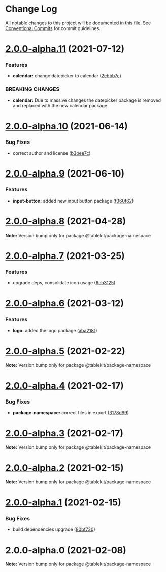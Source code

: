 # Change Log

All notable changes to this project will be documented in this file.
See [Conventional Commits](https://conventionalcommits.org) for commit guidelines.

# [2.0.0-alpha.11](https://gitlab.com/tablecheck/frontend/tablekit/compare/@tablekit/package-namespace@2.0.0-alpha.10...@tablekit/package-namespace@2.0.0-alpha.11) (2021-07-12)

### Features

- **calendar:** change datepicker to calendar ([2ebbb7c](https://gitlab.com/tablecheck/frontend/tablekit/commit/2ebbb7c50e1608bd2bc467d06c2bafb6e692dfd2))

### BREAKING CHANGES

- **calendar:** Due to massive changes the datepicker package is removed and replaced with the new calendar package

# [2.0.0-alpha.10](https://gitlab.com/tablecheck/frontend/tablekit/compare/@tablekit/package-namespace@2.0.0-alpha.9...@tablekit/package-namespace@2.0.0-alpha.10) (2021-06-14)

### Bug Fixes

- correct author and license ([b3bee7c](https://gitlab.com/tablecheck/frontend/tablekit/commit/b3bee7ce753c08ba847f59827c0ebdaec8af7218))

# [2.0.0-alpha.9](https://gitlab.com/tablecheck/frontend/tablekit/compare/@tablekit/package-namespace@2.0.0-alpha.8...@tablekit/package-namespace@2.0.0-alpha.9) (2021-06-10)

### Features

- **input-button:** added new input button package ([f360f62](https://gitlab.com/tablecheck/frontend/tablekit/commit/f360f62a3234289ca9b3a16ce5b5214bc1558921))

# [2.0.0-alpha.8](https://gitlab.com/tablecheck/frontend/tablekit/compare/@tablekit/package-namespace@2.0.0-alpha.7...@tablekit/package-namespace@2.0.0-alpha.8) (2021-04-28)

**Note:** Version bump only for package @tablekit/package-namespace

# [2.0.0-alpha.7](https://gitlab.com/tablecheck/frontend/tablekit/compare/@tablekit/package-namespace@2.0.0-alpha.6...@tablekit/package-namespace@2.0.0-alpha.7) (2021-03-25)

### Features

- upgrade deps, consolidate icon usage ([6cb3125](https://gitlab.com/tablecheck/frontend/tablekit/commit/6cb3125185e2fabdc645bf5fc2c5d951eab4bb6d))

# [2.0.0-alpha.6](https://gitlab.com/tablecheck/frontend/tablekit/compare/@tablekit/package-namespace@2.0.0-alpha.5...@tablekit/package-namespace@2.0.0-alpha.6) (2021-03-12)

### Features

- **logo:** added the logo package ([aba2181](https://gitlab.com/tablecheck/frontend/tablekit/commit/aba21818e7dd8333e2c353c44132269dde171898))

# [2.0.0-alpha.5](https://gitlab.com/tablecheck/frontend/tablekit/compare/@tablekit/package-namespace@2.0.0-alpha.4...@tablekit/package-namespace@2.0.0-alpha.5) (2021-02-22)

**Note:** Version bump only for package @tablekit/package-namespace

# [2.0.0-alpha.4](https://gitlab.com/tablecheck/frontend/tablekit/compare/@tablekit/package-namespace@2.0.0-alpha.3...@tablekit/package-namespace@2.0.0-alpha.4) (2021-02-17)

### Bug Fixes

- **package-namespace:** correct files in export ([3178d99](https://gitlab.com/tablecheck/frontend/tablekit/commit/3178d99c66978775dc162ad2e2b658039fce068b))

# [2.0.0-alpha.3](https://gitlab.com/tablecheck/frontend/tablekit/compare/@tablekit/package-namespace@2.0.0-alpha.2...@tablekit/package-namespace@2.0.0-alpha.3) (2021-02-17)

**Note:** Version bump only for package @tablekit/package-namespace

# [2.0.0-alpha.2](https://gitlab.com/tablecheck/frontend/tablekit/compare/@tablekit/package-namespace@2.0.0-alpha.1...@tablekit/package-namespace@2.0.0-alpha.2) (2021-02-15)

**Note:** Version bump only for package @tablekit/package-namespace

# [2.0.0-alpha.1](https://gitlab.com/tablecheck/frontend/tablekit/compare/@tablekit/package-namespace@2.0.0-alpha.0...@tablekit/package-namespace@2.0.0-alpha.1) (2021-02-15)

### Bug Fixes

- build dependencies upgrade ([80bf730](https://gitlab.com/tablecheck/frontend/tablekit/commit/80bf730064fbe88f074b52b997825dbf6efda7e2))

# 2.0.0-alpha.0 (2021-02-08)

**Note:** Version bump only for package @tablekit/package-namespace

